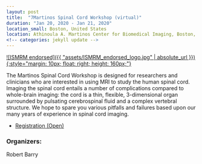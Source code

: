 ```yaml
---
layout: post
title:  "7Martinos Spinal Cord Workshop (virtual)"
duration: "Jan 20, 2020 - Jan 21, 2020"
location_small: Boston, United States
location: Athinoula A. Martinos Center for Biomedical Imaging, Boston, Massachusetts, United States
<!-- categories: jekyll update -->
---
```


[![ISMRM endorsed]({{ "assets/ISMRM_endorsed_logo.jpg" | absolute_url }}){:style="margin: 10px; float: right; height: 160px;"}](https://www.ismrm.org)

The Martinos Spinal Cord Workshop is designed for researchers and clinicians who are interested in using MRI to study the human spinal cord. Imaging the spinal cord entails a number of complications compared to whole-brain imaging: the cord is a thin, flexible, 3-dimensional organ surrounded by pulsating cerebrospinal fluid and a complex vertebral structure. We hope to spare you various pitfalls and failures based upon our many years of experience in spinal cord imaging.

- [Registration (Open)](https://education.martinos.org/home/martinos-spinal-cord-workshop/)

### Organizers:

Robert Barry
